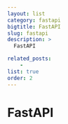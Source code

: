 ```yaml
---
layout: list
category: fastapi
bigtitle: FastAPI
slug: fastapi
description: >
  FastAPI

related_posts:
    - 
list: true
order: 2
---
```


# FastAPI
